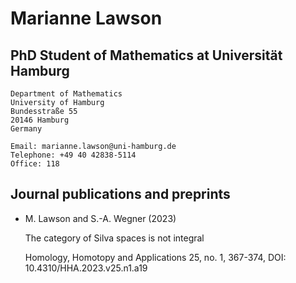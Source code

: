 # Marianne Lawson 

## PhD Student of Mathematics at Universität Hamburg

```
Department of Mathematics
University of Hamburg
Bundesstraße 55
20146 Hamburg
Germany
```

```
Email: marianne.lawson@uni-hamburg.de
Telephone: +49 40 42838-5114
Office: 118
```


## Journal publications and preprints


* M. Lawson and S.-A. Wegner (2023)

  The category of Silva spaces is not integral

  Homology, Homotopy and Applications 25, no. 1, 367-374, DOI: 10.4310/HHA.2023.v25.n1.a19



